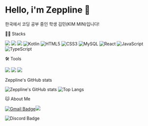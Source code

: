 # Hello, i'm Zeppline 👋

한국에서 코딩 공부 중인 학생 김민(KIM MIN)입니다!


💪🏼 Stacks

<img src="https://img.shields.io/badge/Python-3766AB?style=flat-square&logo=Python&logoColor=white"/> <img src="https://img.shields.io/badge/C-A8B9CC?style=flat-square&logo=C&logoColor=white"/> <img src="https://img.shields.io/badge/C++-00599C?style=flat-square&logo=C&logoColor=white"/> <img src="https://img.shields.io/badge/Kotlin-7F52FF?style=flat-square&logo=Kotlin&logoColor=white" alt="Kotlin"/> <img src="https://img.shields.io/badge/HTML5-E34F26?style=flat-square&logo=HTML5&logoColor=white" alt="HTML5"/> <img src="https://img.shields.io/badge/CSS3-1572B6?style=flat-square&logo=Css3&logoColor=white" alt="CSS3"/> <img src="https://img.shields.io/badge/MySQL-4479A1?style=flat-square&logo=MySQL&logoColor=white" alt="MySQL"/> <img src="https://img.shields.io/badge/React-61DAFB?style=flat-square&logo=React&logoColor=white" alt="React"/> <img src="https://img.shields.io/badge/JavaScript-F7DF1E?style=flat-square&logo=javascript&logoColor=white" alt="JavaScript"/> <img src="https://img.shields.io/badge/TypeScript-3178C6?style=flat-square&logo=typescript&logoColor=white" alt="TypeScript"/>

🛠️ Tools

<img src="https://img.shields.io/badge/Github-181717?style=flat-square&logo=Github&logoColor=white"/> <img src="https://img.shields.io/badge/VisualStudioCode-007ACC?style=flat-square&logo=VisualStudioCode&logoColor=white"/> <img src="https://img.shields.io/badge/AndroidStudio-3DDC84?style=flat-square&logo=AndroidStudio&logoColor=white"/>

Zeppline's GitHub stats

![Zeppline's GitHub stats](https://github-readme-stats.vercel.app/api?username=ZeppIine&theme=flag-india&show_icons=true&hide=stars&count_private=true&line_height=24)
![Top Langs](https://github-readme-stats.vercel.app/api/top-langs/?username=ZeppIine&layout=compact&theme=flag-india)

🐱 About Me

[![Gmail Badge](https://img.shields.io/badge/Gmail-d14836?style=flat-square&logo=Gmail&logoColor=white&link=mailto:kim0904min@gmail.com)](kim0904min@gmail.com)<img src="https://img.shields.io/badge/kim0904min@gmail.com-555555?style=flat-square"/>

![Discord Badge](https://dcbadge.vercel.app/api/shield/394711839176523777?style=flat-square)
